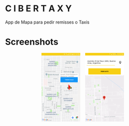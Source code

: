 # C I B E R T A X Y
App de Mapa para pedir remisses o Taxis
<br>
# Screenshots
<div align="center">
        <img width="25%" src="https://github.com/JuanseMastrangelo/CiberTaxi/blob/master/Screenshots/Screenshot_20190623-211536.png"</img>
        <img height="0" width="8px">
        <img width="25%" src="https://github.com/JuanseMastrangelo/CiberTaxi/blob/master/Screenshots/Screenshot_20190623-211925.png"></img>
</div>
